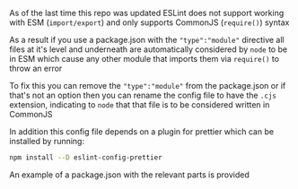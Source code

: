 As of the last time this repo was updated ESLint does not support working with ESM (`import/export`) and only supports CommonJS (`require()`) syntax

As a result if you use a package.json with the `"type":"module"` directive all files at it's level and underneath are automatically considered by `node` to be in ESM which cause any other module that imports them via `require()` to throw an error

To fix this you can remove the `"type":"module"` from the package.json or if that's not an option then you can rename the config file to have the `.cjs` extension, indicating to `node` that that file is to be considered written in CommonJS

In addition this config file depends on a plugin for prettier which can be installed by running:

```sh
npm install --D eslint-config-prettier
```

An example of a package.json with the relevant parts is provided
